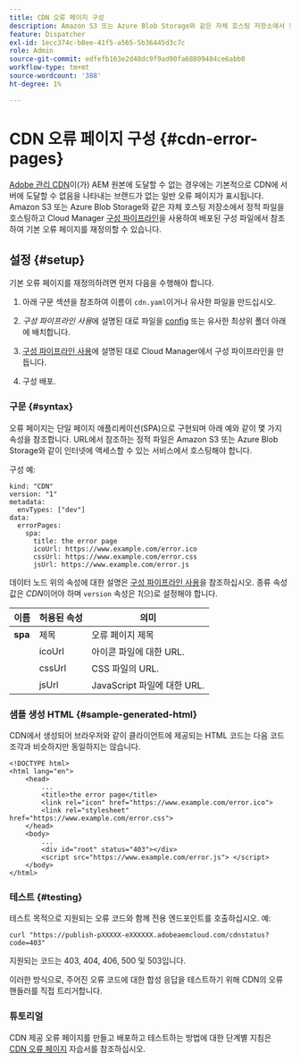 ```yaml
---
title: CDN 오류 페이지 구성
description: Amazon S3 또는 Azure Blob Storage와 같은 자체 호스팅 저장소에서 정적 파일을 호스팅하고 Cloud Manager 구성 파이프라인을 사용하여 배포된 구성 파일에서 참조하여 기본 오류 페이지를 재정의하는 방법에 대해 알아봅니다.
feature: Dispatcher
exl-id: 1ecc374c-b8ee-41f5-a565-5b36445d3c7c
role: Admin
source-git-commit: edfefb163e2d48dc9f9ad90fa68809484ce6abb0
workflow-type: tm+mt
source-wordcount: '388'
ht-degree: 1%

---
```



# CDN 오류 페이지 구성 {#cdn-error-pages}

[Adobe 관리 CDN](/help/implementing/dispatcher/cdn.md#aem-managed-cdn)이(가) AEM 원본에 도달할 수 없는 경우에는 기본적으로 CDN에 서버에 도달할 수 없음을 나타내는 브랜드가 없는 일반 오류 페이지가 표시됩니다. Amazon S3 또는 Azure Blob Storage와 같은 자체 호스팅 저장소에서 정적 파일을 호스팅하고 Cloud Manager [구성 파이프라인](/help/operations/config-pipeline.md#managing-in-cloud-manager)을 사용하여 배포된 구성 파일에서 참조하여 기본 오류 페이지를 재정의할 수 있습니다.

## 설정 {#setup}

기본 오류 페이지를 재정의하려면 먼저 다음을 수행해야 합니다.

1. 아래 구문 섹션을 참조하여 이름이 `cdn.yaml`이거나 유사한 파일을 만드십시오.

1. *구성 파이프라인 사용*&#x200B;에 설명된 대로 파일을 [config](/help/operations/config-pipeline.md#folder-structure) 또는 유사한 최상위 폴더 아래에 배치합니다.

1. [구성 파이프라인 사용](/help/operations/config-pipeline.md#managing-in-cloud-manager)에 설명된 대로 Cloud Manager에서 구성 파이프라인을 만듭니다.

1. 구성 배포.

### 구문 {#syntax}

오류 페이지는 단일 페이지 애플리케이션(SPA)으로 구현되며 아래 예와 같이 몇 가지 속성을 참조합니다.  URL에서 참조하는 정적 파일은 Amazon S3 또는 Azure Blob Storage와 같이 인터넷에 액세스할 수 있는 서비스에서 호스팅해야 합니다.

구성 예:

```
kind: "CDN"
version: "1"
metadata:
  envTypes: ["dev"]
data:
  errorPages:
    spa:
      title: the error page
      icoUrl: https://www.example.com/error.ico
      cssUrl: https://www.example.com/error.css
      jsUrl: https://www.example.com/error.js
```

데이터 노드 위의 속성에 대한 설명은 [구성 파이프라인 사용](/help/operations/config-pipeline.md#common-syntax)을 참조하십시오. 종류 속성 값은 *CDN*&#x200B;이어야 하며 `version` 속성은 *1*(으)로 설정해야 합니다.


| 이름 | 허용된 속성 | 의미 |
|-----------|--------------------------|-------------|
| **spa** | 제목 | 오류 페이지 제목 |
|     | icoUrl | 아이콘 파일에 대한 URL. |
|     | cssUrl | CSS 파일의 URL. |
|     | jsUrl | JavaScript 파일에 대한 URL. |

### 샘플 생성 HTML {#sample-generated-html}

CDN에서 생성되어 브라우저와 같이 클라이언트에 제공되는 HTML 코드는 다음 코드 조각과 비슷하지만 동일하지는 않습니다.

```
<!DOCTYPE html>
<html lang="en">
    <head>
        ...
        <title>the error page</title>
        <link rel="icon" href="https://www.example.com/error.ico">
        <link rel="stylesheet" href="https://www.example.com/error.css">
    </head>
    <body>
        ...
        <div id="root" status="403"></div>
        <script src="https://www.example.com/error.js"> </script>
    </body>
</html>
```

### 테스트 {#testing}

테스트 목적으로 지원되는 오류 코드와 함께 전용 엔드포인트를 호출하십시오. 예:

```
curl "https://publish-pXXXXX-eXXXXXX.adobeaemcloud.com/cdnstatus?code=403"
```

지원되는 코드는 403, 404, 406, 500 및 503입니다.

이러한 방식으로, 주어진 오류 코드에 대한 합성 응답을 테스트하기 위해 CDN의 오류 핸들러를 직접 트리거합니다.

### 튜토리얼

CDN 제공 오류 페이지를 만들고 배포하고 테스트하는 방법에 대한 단계별 지침은 [CDN 오류 페이지](https://experienceleague.adobe.com/ko/docs/experience-manager-learn/cloud-service/content-delivery/custom-error-pages#cdn-error-pages) 자습서를 참조하십시오.


